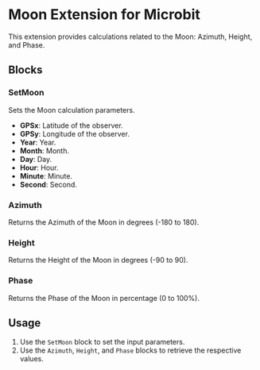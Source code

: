 # Moon Extension for Microbit

This extension provides calculations related to the Moon: Azimuth, Height, and Phase.

## Blocks

### SetMoon
Sets the Moon calculation parameters.

- **GPSx**: Latitude of the observer.
- **GPSy**: Longitude of the observer.
- **Year**: Year.
- **Month**: Month.
- **Day**: Day.
- **Hour**: Hour.
- **Minute**: Minute.
- **Second**: Second.

### Azimuth
Returns the Azimuth of the Moon in degrees (-180 to 180).

### Height
Returns the Height of the Moon in degrees (-90 to 90).

### Phase
Returns the Phase of the Moon in percentage (0 to 100%).

## Usage
1. Use the `SetMoon` block to set the input parameters.
2. Use the `Azimuth`, `Height`, and `Phase` blocks to retrieve the respective values.
